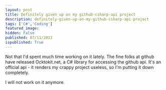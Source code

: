 ```yaml
---
layout: post
title: Definitely given up on my github-csharp-api project
description: definitely-given-up-on-my-github-csharp-api-project
tags: ['C#','Coding']
featured_image: 
hidden: False
published: 07/11/2013
ispublished: True
---
```

Not that I'd spent much time working on it lately. The fine folks at github have released Ocktokit.net, a C# library for accessing the github api. It's an official api - it renders my crappy project useless, so I'm putting it down completely.

I will not work on it anymore.
